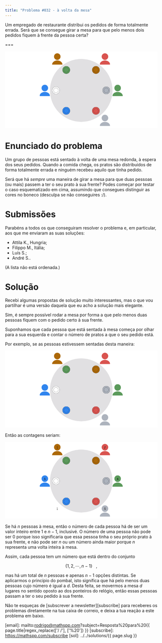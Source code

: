 ```yaml
---
title: "Problema #032 - à volta da mesa"
---
```


Um empregado de restaurante distribui os pedidos de forma totalmente errada.
Será que se consegue girar a mesa para que pelo menos dois pedidos fiquem à
frente da pessoa certa?

===

![](thumbnail.png "Um exemplo de uma possível distribuição errada dos pedidos.")


# Enunciado do problema

Um grupo de pessoas está sentado à volta de uma mesa redonda, à espera dos seus pedidos.
Quando a comida chega, os pratos são distribuídos de forma totalmente errada
e ninguém recebeu aquilo que tinha pedido.

Será que há _sempre_ uma maneira de girar a mesa para que duas pessoas (ou mais)
passem a ter o seu prato à sua frente?
Podes começar por testar o caso esquematizado em cima, assumindo que consegues
distinguir as cores no boneco (desculpa se não conseguires :/).


# Submissões

Parabéns a todos os que conseguiram resolver o problema e,
em particular, aos que me enviaram as suas soluções:

 - Attila K., Hungria;
 - Filippo M., Itália;
 - Luís S.;
 - André S..

(A lista não está ordenada.)


# Solução

Recebi algumas propostas de solução muito interessantes,
mas o que vou partilhar é uma versão daquela que eu acho a solução
mais elegante.

Sim, é sempre possível rodar a mesa por forma a que pelo menos duas
pessoas fiquem com o pedido certo à sua frente.

Suponhamos que cada pessoa que está sentada à mesa começa por olhar
para a sua esquerda e contar o número de pratos a que o seu pedido
está.

Por exemplo, se as pessoas estivessem sentadas desta maneira:

![](thumbnail.png)

Então as contagens seriam:

![](_roundtable_counts.png)

Se há $n$ pessoas à mesa, então o número de cada pessoa há de ser
um valor inteiro entre $1$ e $n - 1$, inclusivé.
O número de uma pessoa não pode ser $0$ porque isso significaria
que essa pessoa tinha o seu próprio prato à sua frente, e não
pode ser $n$ ou um número ainda maior porque $n$ representa uma volta inteira à mesa.

Assim, cada pessoa tem um número que está dentro do conjunto

$$
\{ 1, 2, \cdots, n-1 \} ~~~,
$$

mas há um total de $n$ pessoas e apenas $n - 1$ opções distintas.
Se aplicarmos o princípio do pombal, isto significa que há pelo menos
duas pessoas cujo número é igual a $d$.
Desta feita, se movermos a mesa $d$ lugares no sentido oposto ao
dos ponteiros do relógio, então essas pessoas passam a ter
o seu pedido à sua frente.


Não te esqueças de [subscrever a newsletter][subscribe] para receberes os problemas diretamente na tua caixa de correio,
e deixa a tua reação a este problema em baixo.

[email]: mailto:rodrigo@mathspp.com?subject=Resposta%20para%20{{ page.title|regex_replace(['/ /'], ['%20']) }}
[subscribe]: https://mathspp.com/subscribe
[sol]: ../../solutions/{{ page.slug }}
